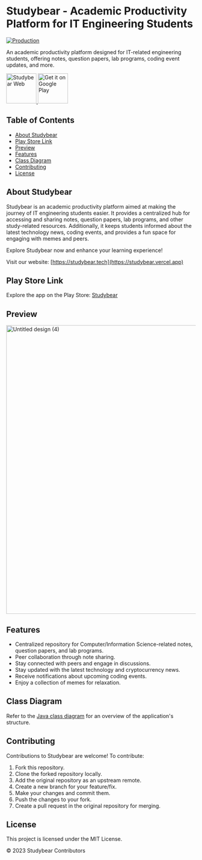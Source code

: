 # Studybear - Academic Productivity Platform for IT Engineering Students

<a href="https://render.com"><img alt="Production" src="https://img.shields.io/badge/production-up-lgreen.svg"/></a>

An academic productivity platform designed for IT-related engineering students, offering notes, question papers, lab programs, coding event updates, and more.


<p align="left">

<a href="https://studybear.vercel.app">
    <img alt="Studybear Web"
        height="80"
        src="https://i.postimg.cc/tCmSznBP/Study-Bear.png" />
        </a>

<a href="https://play.google.com/store/apps/details?id=com.sandeep.studybear">
    <img alt="Get it on Google Play"
        height="80"
        src="https://play.google.com/intl/en_us/badges/images/generic/en_badge_web_generic.png" />
</a>  
        </p>

## Table of Contents

- [About Studybear](#about-studybear)
- [Play Store Link](#play-store-link)
- [Preview](#preview)
- [Features](#features)
- [Class Diagram](#class-diagram)
- [Contributing](#contributing)
- [License](#license)

## About Studybear

Studybear is an academic productivity platform aimed at making the journey of IT engineering students easier. It provides a centralized hub for accessing and sharing notes, question papers, lab programs, and other study-related resources. Additionally, it keeps students informed about the latest technology news, coding events, and provides a fun space for engaging with memes and peers.

Explore Studybear now and enhance your learning experience!

Visit our website: [https://studybear.tech](https://studybear.vercel.app)

## Play Store Link

Explore the app on the Play Store: [Studybear](https://play.google.com/store/apps/details?id=com.sandeep.studybear)

## Preview

<img width="768" alt="Untitled design (4)" src="https://user-images.githubusercontent.com/90695071/187695349-1898f4b7-6a8a-4211-a4de-2e75c8a06531.png">


## Features

- Centralized repository for Computer/Information Science-related notes, question papers, and lab programs.
- Peer collaboration through note sharing.
- Stay connected with peers and engage in discussions.
- Stay updated with the latest technology and cryptocurrency news.
- Receive notifications about upcoming coding events.
- Enjoy a collection of memes for relaxation.

## Class Diagram

Refer to the [Java class diagram](https://user-images.githubusercontent.com/90695071/233024829-0a88d1af-2a86-484b-8a3f-61298fbf0fdd.png) for an overview of the application's structure.

## Contributing

Contributions to Studybear are welcome! To contribute:

1. Fork this repository.
2. Clone the forked repository locally.
3. Add the original repository as an upstream remote.
4. Create a new branch for your feature/fix.
5. Make your changes and commit them.
6. Push the changes to your fork.
7. Create a pull request in the original repository for merging.

## License

This project is licensed under the MIT License.

© 2023 Studybear Contributors
